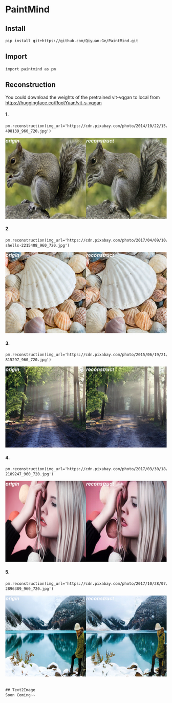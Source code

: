 # PaintMind

## Install
````
pip install git+https://github.com/Qiyuan-Ge/PaintMind.git
````

## Import
````
import paintmind as pm
````

## Reconstruction
You could download the weights of the pretrained vit-vqgan to local from https://huggingface.co/RootYuan/vit-s-vqgan

#### 1.
````
pm.reconstruction(img_url='https://cdn.pixabay.com/photo/2014/10/22/15/47/squirrel-498139_960_720.jpg')
````
<div align=center>
<img src="https://github.com/Qiyuan-Ge/PaintMind/blob/main/assets/rec_1.png?raw=true">
</div>

#### 2.
````
pm.reconstruction(img_url='https://cdn.pixabay.com/photo/2017/04/09/10/44/sea-shells-2215408_960_720.jpg')
````
<div align=center>
<img src="https://github.com/Qiyuan-Ge/PaintMind/blob/main/assets/rec_2.png?raw=true">
</div>

#### 3.
````
pm.reconstruction(img_url='https://cdn.pixabay.com/photo/2015/06/19/21/24/avenue-815297_960_720.jpg')
````
<div align=center>
<img src="https://github.com/Qiyuan-Ge/PaintMind/blob/main/assets/rec_3.png?raw=true">
</div>

#### 4.
````
pm.reconstruction(img_url='https://cdn.pixabay.com/photo/2017/03/30/18/17/girl-2189247_960_720.jpg')
````
<div align=center>
<img src="https://github.com/Qiyuan-Ge/PaintMind/blob/main/assets/rec_4.png?raw=true">
</div>

#### 5.
````
pm.reconstruction(img_url='https://cdn.pixabay.com/photo/2017/10/28/07/47/woman-2896389_960_720.jpg')
````
<div align=center>
<img src="https://github.com/Qiyuan-Ge/PaintMind/blob/main/assets/rec_5.png?raw=true">
</div>

````

## Text2Image
Soon Coming~~

